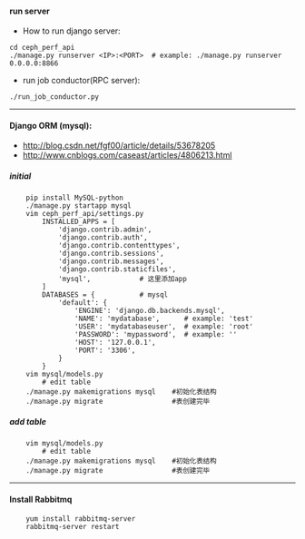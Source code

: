 #### run server
- How to run django server:
```
cd ceph_perf_api
./manage.py runserver <IP>:<PORT>  # example: ./manage.py runserver 0.0.0.0:8866
```

- run job conductor(RPC server):
```
./run_job_conductor.py
```
***
#### Django ORM (mysql):
- http://blog.csdn.net/fgf00/article/details/53678205
- http://www.cnblogs.com/caseast/articles/4806213.html
##### initial
```
    pip install MySQL-python
    ./manage.py startapp mysql
    vim ceph_perf_api/settings.py
        INSTALLED_APPS = [
            'django.contrib.admin',
            'django.contrib.auth',
            'django.contrib.contenttypes',
            'django.contrib.sessions',
            'django.contrib.messages',
            'django.contrib.staticfiles',
            'mysql',            # 这里添加app
        ]
        DATABASES = {           # mysql
            'default': {
                'ENGINE': 'django.db.backends.mysql',
                'NAME': 'mydatabase',      # example: 'test'
                'USER': 'mydatabaseuser',  # example: 'root'
                'PASSWORD': 'mypassword',  # example: ''
                'HOST': '127.0.0.1',
                'PORT': '3306',
            }
        }
    vim mysql/models.py
        # edit table
    ./manage.py makemigrations mysql    #初始化表结构
    ./manage.py migrate                 #表创建完毕
```
##### add table
```
    vim mysql/models.py
        # edit table
    ./manage.py makemigrations mysql    #初始化表结构
    ./manage.py migrate                 #表创建完毕
```
***
#### Install Rabbitmq
```
    yum install rabbitmq-server
    rabbitmq-server restart
```

